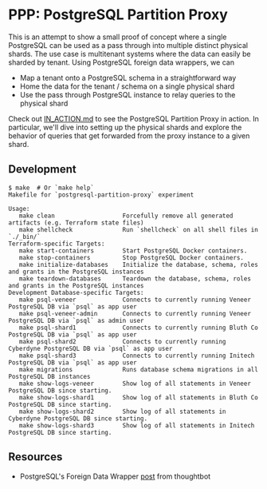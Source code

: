 # PPP: PostgreSQL Partition Proxy

This is an attempt to show a small proof of concept where a single
PostgreSQL can be used as a pass through into multiple distinct physical
shards. The use case is multitenant systems where the data can easily
be sharded by tenant. Using PostgreSQL foreign data wrappers, we can

- Map a tenant onto a PostgreSQL schema in a straightforward way
- Home the data for the tenant / schema on a single physical shard
- Use the pass through PostgreSQL instance to relay queries to the
  physical shard

Check out [IN_ACTION.md][2] to see the PostgreSQL Partition Proxy in action.
In particular, we'll dive into setting up the physical shards and explore the
behavior of queries that get forwarded from the proxy instance to a given
shard.

## Development

```
$ make  # Or `make help`
Makefile for `postgresql-partition-proxy` experiment

Usage:
   make clean                   Forcefully remove all generated artifacts (e.g. Terraform state files)
   make shellcheck              Run `shellcheck` on all shell files in `./_bin/`
Terraform-specific Targets:
   make start-containers        Start PostgreSQL Docker containers.
   make stop-containers         Stop PostgreSQL Docker containers.
   make initialize-databases    Initialize the database, schema, roles and grants in the PostgreSQL instances
   make teardown-databases      Teardown the database, schema, roles and grants in the PostgreSQL instances
Development Database-specific Targets:
   make psql-veneer             Connects to currently running Veneer PostgreSQL DB via `psql` as app user
   make psql-veneer-admin       Connects to currently running Veneer PostgreSQL DB via `psql` as admin user
   make psql-shard1             Connects to currently running Bluth Co PostgreSQL DB via `psql` as app user
   make psql-shard2             Connects to currently running Cyberdyne PostgreSQL DB via `psql` as app user
   make psql-shard3             Connects to currently running Initech PostgreSQL DB via `psql` as app user
   make migrations              Runs database schema migrations in all PostgreSQL DB instances
   make show-logs-veneer        Show log of all statements in Veneer PostgreSQL DB since starting.
   make show-logs-shard1        Show log of all statements in Bluth Co PostgreSQL DB since starting.
   make show-logs-shard2        Show log of all statements in Cyberdyne PostgreSQL DB since starting.
   make show-logs-shard3        Show log of all statements in Initech PostgreSQL DB since starting.

```

## Resources

-   PostgreSQL's Foreign Data Wrapper [post][1] from thoughtbot

[1]: https://thoughtbot.com/blog/postgres-foreign-data-wrapper
[2]: IN_ACTION.md
